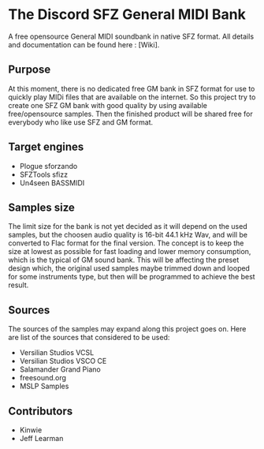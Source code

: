 # The Discord SFZ General MIDI Bank
A free opensource General MIDI soundbank in native SFZ format.
All details and documentation can be found here :  [Wiki].


## Purpose
At this moment, there is no dedicated free GM bank in SFZ format for use to quickly play MIDi files that are available on the internet.
So this project try to create one SFZ GM bank with good quality by using available free/opensource samples.
Then the finished product will be shared free for everybody who like use SFZ and GM format.

## Target engines
- Plogue sforzando
- SFZTools sfizz
- Un4seen BASSMIDI

## Samples size
The limit size for the bank is not yet decided as it will depend on the used samples, but the choosen audio quality is 16-bit 44.1 kHz Wav, and will be converted to Flac format for the final version.
The concept is to keep the size at lowest as possible for fast loading and lower memory consumption, which is the typical of GM sound bank.
This will be affecting the preset design which, the original used samples maybe trimmed down and looped for some instruments type, but then will be programmed to achieve the best result.

## Sources
The sources of the samples may expand along this project goes on.
Here are list of the sources that considered to be used:
- Versilian Studios VCSL
- Versilian Studios VSCO CE
- Salamander Grand Piano
- freesound.org
- MSLP Samples

## Contributors
- Kinwie
- Jeff Learman
